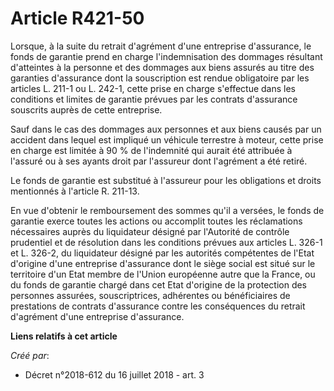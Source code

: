 # Article R421-50

Lorsque, à la suite du retrait d'agrément d'une entreprise d'assurance, le fonds de garantie prend en charge l'indemnisation
des dommages résultant d'atteintes à la personne et des dommages aux biens assurés au titre des garanties d'assurance dont la
souscription est rendue obligatoire par les articles L. 211-1 ou L. 242-1, cette prise en charge s'effectue dans les
conditions et limites de garantie prévues par les contrats d'assurance souscrits auprès de cette entreprise.

Sauf dans le cas des dommages aux personnes et aux biens causés par un accident dans lequel est impliqué un véhicule
terrestre à moteur, cette prise en charge est limitée à 90 % de l'indemnité qui aurait été attribuée à l'assuré ou à ses
ayants droit par l'assureur dont l'agrément a été retiré.

Le fonds de garantie est substitué à l'assureur pour les obligations et droits mentionnés à l'article R. 211-13.

En vue d'obtenir le remboursement des sommes qu'il a versées, le fonds de garantie exerce toutes les actions ou accomplit
toutes les réclamations nécessaires auprès du liquidateur désigné par l'Autorité de contrôle prudentiel et de résolution dans
les conditions prévues aux articles L. 326-1 et L. 326-2, du liquidateur désigné par les autorités compétentes de l'Etat
d'origine d'une entreprise d'assurance dont le siège social est situé sur le territoire d'un Etat membre de l'Union
européenne autre que la France, ou du fonds de garantie chargé dans cet Etat d'origine de la protection des personnes
assurées, souscriptrices, adhérentes ou bénéficiaires de prestations de contrats d'assurance contre les conséquences du
retrait d'agrément d'une entreprise d'assurance.

**Liens relatifs à cet article**

_Créé par_:

  - Décret n°2018-612 du 16 juillet 2018 - art. 3
